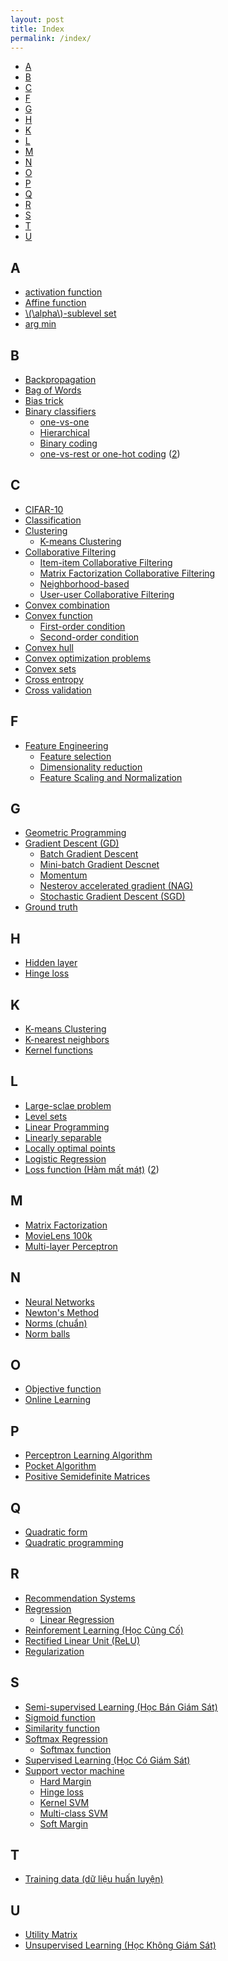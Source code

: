 ```yaml
---
layout: post
title: Index
permalink: /index/
---
```


<!-- MarkdownTOC -->

- [A](#a)
- [B](#b)
- [C](#c)
- [F](#f)
- [G](#g)
- [H](#h)
- [K](#k)
- [L](#l)
- [M](#m)
- [N](#n)
- [O](#o)
- [P](#p)
- [Q](#q)
- [R](#r)
- [S](#s)
- [T](#t)
- [U](#u)

<!-- /MarkdownTOC -->


<a name="a"></a>

## A
* [activation function](/2017/02/24/mlp/#-activation-functions)
* [Affine function](/2017/03/12/convexity/#-affine-functions)
* [\\(\alpha\\)-sublevel set](/2017/03/12/convexity/#-\\\alpha-\\-sublevel-sets)
* [arg min](/2017/01/01/kmeans/#ham-mat-mat-va-bai-toan-toi-uu)

<a name="b"></a>

## B

* [Backpropagation](/2017/02/24/mlp/#-backpropagation)
* [Bag of Words](/general/2017/02/06/featureengineering/#bag-of-words)
* [Bias trick](http://machinelearningcoban.com/2017/04/28/multiclasssmv/#-bias-trick)
* [Binary classifiers](/2017/02/11/binaryclassifiers/)
    - [one-vs-one](/2017/02/11/binaryclassifiers/#one-vs-one)
    - [Hierarchical](/2017/02/11/binaryclassifiers/#hierarchical-phan-tang)
    - [Binary coding](/2017/02/11/binaryclassifiers/#binary-coding)
    - [one-vs-rest or one-hot coding](/2017/02/11/binaryclassifiers/#one-vs-rest-hay-one-hot-coding) ([2](/2017/01/01/kmeans/#one-hot))

<a name="c"></a>

## C

* [CIFAR-10](/2017/04/28/multiclasssmv/#-bo-co-so-du-lieu-cifar)
* [Classification](/2016/12/27/categories/#classification-phan-loai)
* [Clustering](/2016/12/27/categories/#clustering-phan-nhom)    
    - [K-means Clustering](/2017/01/01/kmeans/)
* [Collaborative Filtering](http://machinelearningcoban.com/2017/05/24/collaborativefiltering/)
    - [Item-item Collaborative Filtering](http://machinelearningcoban.com/2017/05/24/collaborativefiltering/#-item-item-collaborative-filtering)
    - [Matrix Factorization Collaborative Filtering](http://machinelearningcoban.com/2017/05/31/matrixfactorization/)
    - [Neighborhood-based](http://machinelearningcoban.com/2017/05/24/collaborativefiltering/)
    - [User-user Collaborative Filtering](http://machinelearningcoban.com/2017/05/24/collaborativefiltering/#-user-user-collaborative-filtering)
* [Convex combination](/2017/03/12/convexity/#-convex-combination-va-convex-hulls)
* [Convex function](/2017/03/12/convexity/#-convex-functions)
    - [First-order condition](/2017/03/12/convexity/#-first-order-condition)
    - [Second-order condition](/2017/03/12/convexity/#-second-order-condition)
* [Convex hull](/2017/03/12/convexity/#-convex-combination-va-convex-hulls)
* [Convex optimization problems](/2017/03/19/convexopt/)
* [Convex sets](/2017/03/12/convexity/#-convex-sets)
* [Cross entropy](/2017/02/17/softmax/#-cross-entropy)
* [Cross validation](/2017/03/04/overfitting/#-cross-validation)

<a name="f"></a>

## F

* [Feature Engineering](/general/2017/02/06/featureengineering/)
    - [Feature selection](/general/2017/02/06/featureengineering/#feature-selection)
    - [Dimensionality reduction](/general/2017/02/06/featureengineering/#dimensionality-reduction)
    - [Feature Scaling and Normalization](/general/2017/02/06/featureengineering/#feature-scaling-and-normalization)
<a name="g"></a>

## G

* [Geometric Programming](/2017/03/19/convexopt/#-geometric-programming)
* [Gradient Descent (GD)](/2017/01/12/gradientdescent/)
    - [Batch Gradient Descent](/2017/01/16/gradientdescent2/#-batch-gradient-descent)
    - [Mini-batch Gradient Descnet](/2017/01/16/gradientdescent2/#-mini-batch-gradient-descent)
    - [Momentum](/2017/01/16/gradientdescent2/#-momentum)
    - [Nesterov accelerated gradient (NAG)](https://tiepvupsu.github.io/2017/01/16/gradientdescent2/#-nesterov-accelerated-gradient-nag)
    - [Stochastic Gradient Descent (SGD)](/2017/01/16/gradientdescent2/#-stochastic-gradient-descent)
* [Ground truth](/2017/01/08/knn/#ground-truth)

<a name="h"></a>

## H 

* [Hidden layer](/2017/02/24/mlp/#-layers)
* [Hinge loss](/2017/04/13/softmarginsmv/#-hinge-loss)

<a name="k"></a>

## K 

* [K-means Clustering](/2017/01/01/kmeans/)
* [K-nearest neighbors](/2017/01/08/knn/)
* [Kernel functions](http://machinelearningcoban.com/2017/04/22/kernelsmv/#-ham-so-kernel)
<a name="l"></a>

## L

* [Large-sclae problem](/2017/01/12/gradientdescent/#large-scale)
* [Level sets](/2017/01/12/gradientdescent/#duong-dong-muc-level-sets)
* [Linear Programming](/2017/03/19/convexopt/#-linear-programming)
* [Linearly separable](/2017/01/21/perceptron/#bai-toan-perceptron)
* [Locally optimal points](/2017/03/19/convexopt/#-optimal-and-locally-optimal-points)
* [Logistic Regression](/2017/01/27/logisticregression/)
* [Loss function (Hàm mất mát)](/2016/12/28/linearregression/#ham-mat-mat) ([2](/2017/01/01/kmeans/#ham-mat-mat-va-bai-toan-toi-uu))

<a name="m"></a>

## M 
* [Matrix Factorization](http://machinelearningcoban.com/2017/05/31/matrixfactorization/)
* [MovieLens 100k](http://machinelearningcoban.com/2017/05/17/contentbasedrecommendersys/#-bai-toan-voi-co-so-du-lieu-movielens-k)
* [Multi-layer Perceptron](/2017/02/24/mlp/)

<a name="n"></a>

## N 

* [Neural Networks](/2017/01/21/perceptron/#-mo-hinh-neural-network-dau-tien)
* [Newton's Method](/2017/01/16/gradientdescent2/#-mot-phuong-phap-toi-uu-don-gian-khac-newtons-method)
* [Norms (chuẩn)](https://tiepvupsu.github.io/math/#-norms-chuan)
* [Norm balls](/2017/03/12/convexity/#-norm-balls)

<a name="o"></a>

## O

* [Objective function](/2017/03/12/convexity/#-gioi-thieu)
* [Online Learning](/2017/01/16/gradientdescent2/#online-learning)

<a name="p"></a>

## P

* [Perceptron Learning Algorithm](/2017/01/21/perceptron/)
* [Pocket Algorithm](/2017/01/21/perceptron/#pocket-algorithm)
* [Positive Semidefinite Matrices]()

<a name="q"></a>

## Q

* [Quadratic form](/2017/03/12/convexity/#-quadratic-forms)
* [Quadratic programming](/2017/03/19/convexopt/#-quadratic-programming)

<a name="r"></a>

## R
* [Recommendation Systems](http://machinelearningcoban.com/2017/05/17/contentbasedrecommendersys/)
* [Regression](/2016/12/27/categories/#regression-hoi-quy)
    - [Linear Regression](/2016/12/28/linearregression/)
* [Reinforement Learning (Học Củng Cố)](/2016/12/27/categories/#reinforcement-learning-hoc-cung-co)
* [Rectified Linear Unit (ReLU)](/2017/02/24/mlp/#-relu)
* [Regularization](/2017/03/04/overfitting/#-regularization)

<a name="s"></a>

## S 

* [Semi-supervised Learning (Học Bán Giám Sát)](/2016/12/27/categories/#semi-supervised-learning-hoc-ban-giam-sat)
* [Sigmoid function](/2017/01/27/logisticregression/#sigmoid-function)
* [Similarity function](http://machinelearningcoban.com/2017/05/24/collaborativefiltering/#-similarity-functions)
* [Softmax Regression](/2017/02/17/softmax/)
    - [Softmax function](/2017/02/17/softmax/#-softmax-function)
* [Supervised Learning (Học Có Giám Sát)](/2016/12/27/categories/#supervised-learning-hoc-co-giam-sat)
* [Support vector machine](/2017/04/09/smv/)
    - [Hard Margin](/2017/04/13/softmarginsmv/#hard-margin)
    - [Hinge loss](/2017/04/13/softmarginsmv/#-hinge-loss)
    - [Kernel SVM](/2017/04/22/kernelsmv/)
    - [Multi-class SVM](/2017/04/28/multiclasssmv/)
    - [Soft Margin](/2017/04/13/softmarginsmv/)

<a name="t"></a>

## T    

* [Training data (dữ liệu huấn luyện) ](/2016/12/27/categories/#supervised-learning-hoc-co-giam-sat)

<a name="u"></a>

## U
* [Utility Matrix](http://machinelearningcoban.com/2017/05/17/contentbasedrecommendersys/#-utility-matrix)
* [Unsupervised Learning (Học Không Giám Sát)](/2016/12/27/categories/#unsupervised-learning-hoc-khong-giam-sat)


